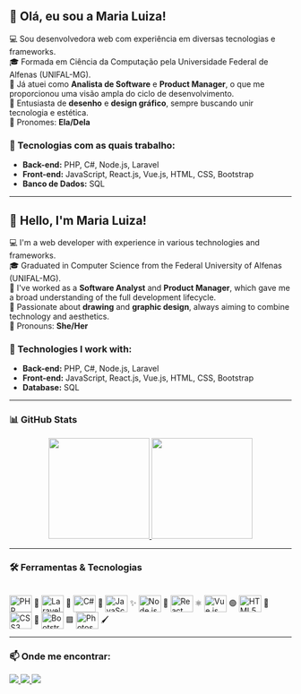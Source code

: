 ## 👋 Olá, eu sou a Maria Luiza!

💻 Sou desenvolvedora web com experiência em diversas tecnologias e frameworks.  
🎓 Formada em Ciência da Computação pela Universidade Federal de Alfenas (UNIFAL-MG).  
🧠 Já atuei como **Analista de Software** e **Product Manager**, o que me proporcionou uma visão ampla do ciclo de desenvolvimento.  
🎨 Entusiasta de **desenho** e **design gráfico**, sempre buscando unir tecnologia e estética.  
🌈 Pronomes: **Ela/Dela**

### 🚀 Tecnologias com as quais trabalho:
- **Back-end:** PHP, C#, Node.js, Laravel
- **Front-end:** JavaScript, React.js, Vue.js, HTML, CSS, Bootstrap
- **Banco de Dados:** SQL

---

## 👋 Hello, I'm Maria Luiza!

💻 I'm a web developer with experience in various technologies and frameworks.  
🎓 Graduated in Computer Science from the Federal University of Alfenas (UNIFAL-MG).  
🧠 I've worked as a **Software Analyst** and **Product Manager**, which gave me a broad understanding of the full development lifecycle.  
🎨 Passionate about **drawing** and **graphic design**, always aiming to combine technology and aesthetics.  
🌈 Pronouns: **She/Her**

### 🚀 Technologies I work with:
- **Back-end:** PHP, C#, Node.js, Laravel  
- **Front-end:** JavaScript, React.js, Vue.js, HTML, CSS, Bootstrap  
- **Database:** SQL

---

### 📊 GitHub Stats

<div align="center">
  <a href="https://github.com/ayurinha">
    <img height="180em" src="https://github-readme-stats.vercel.app/api?username=ayurinha&show_icons=true&theme=material-palenight&include_all_commits=true&count_private=true"/>
    <img height="180em" src="https://github-readme-stats.vercel.app/api/top-langs/?username=ayurinha&layout=compact&langs_count=7&theme=material-palenight"/>
  </a>
</div>

---

### 🛠️ Ferramentas & Tecnologias

<div style="display: inline_block"><br>
  <img align="center" alt="PHP" title="PHP" height="30" width="40" src="https://cdn.jsdelivr.net/gh/devicons/devicon/icons/php/php-original.svg"> 🐘
  <img align="center" alt="Laravel" title="Laravel" height="30" width="40" src="https://cdn.jsdelivr.net/gh/devicons/devicon/icons/laravel/laravel-plain.svg"> 🔴
  <img align="center" alt="C#" title="C#" height="30" width="40" src="https://cdn.jsdelivr.net/gh/devicons/devicon/icons/csharp/csharp-original.svg"> 🎯
  <img align="center" alt="JavaScript" title="JavaScript" height="30" width="40" src="https://cdn.jsdelivr.net/gh/devicons/devicon/icons/javascript/javascript-plain.svg"> ✨
  <img align="center" alt="Node.js" title="Node.js" height="30" width="40" src="https://cdn.jsdelivr.net/gh/devicons/devicon/icons/nodejs/nodejs-original.svg"> 🌿
  <img align="center" alt="React" title="React" height="30" width="40" src="https://cdn.jsdelivr.net/gh/devicons/devicon/icons/react/react-original.svg"> ⚛️
  <img align="center" alt="Vue.js" title="Vue.js" height="30" width="40" src="https://cdn.jsdelivr.net/gh/devicons/devicon/icons/vuejs/vuejs-original.svg"> 🟢
  <img align="center" alt="HTML5" title="HTML5" height="30" width="40" src="https://cdn.jsdelivr.net/gh/devicons/devicon/icons/html5/html5-original.svg"> 🧱
  <img align="center" alt="CSS3" title="CSS3" height="30" width="40" src="https://cdn.jsdelivr.net/gh/devicons/devicon/icons/css3/css3-original.svg"> 🎨
  <img align="center" alt="Bootstrap" title="Bootstrap" height="30" width="40" src="https://cdn.jsdelivr.net/gh/devicons/devicon/icons/bootstrap/bootstrap-plain.svg"> 🟪
  <img align="center" alt="Photoshop" title="Photoshop" height="30" width="40" src="https://cdn.jsdelivr.net/gh/devicons/devicon/icons/photoshop/photoshop-plain.svg"> 🖌️
</div>

---

### 📫 Onde me encontrar:

<div>
  <a href="https://www.linkedin.com/in/maria-luiza-marcelino/" target="_blank">
    <img src="https://img.shields.io/badge/LinkedIn-0077B5?style=for-the-badge&logo=linkedin&logoColor=white"/>
  </a>
  <a href="mailto:marialumarcel@gmail.com" target="_blank">
    <img src="https://img.shields.io/badge/Gmail-D14836?style=for-the-badge&logo=gmail&logoColor=white"/>
  </a>
  <a href="https://open.spotify.com/user/mariesslu?si=ba85619ee55341ae" target="_blank">
    <img src="https://img.shields.io/badge/Spotify-1ED760?&style=for-the-badge&logo=spotify&logoColor=white"/>
  </a>
</div>
